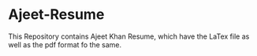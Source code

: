 Ajeet-Resume
============

This Repository contains Ajeet Khan Resume, which have the LaTex file as well as the pdf format fo the same.
